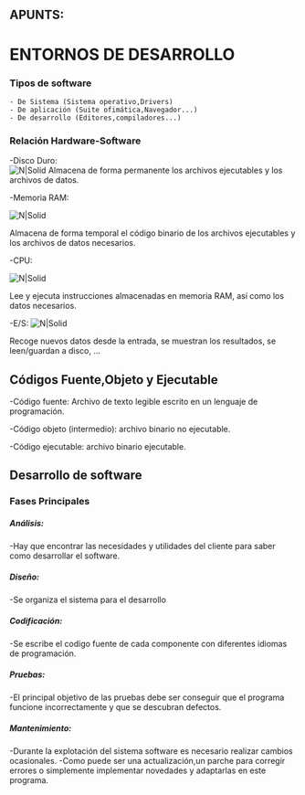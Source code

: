 ## APUNTS:
 
# ENTORNOS DE DESARROLLO
### Tipos de software 

    - De Sistema (Sistema operativo,Drivers)
    - De aplicación (Suite ofimática,Navegador...)
    - De desarrollo (Editores,compiladores...)
    
### Relación Hardware-Software

    
    
 -Disco Duro:   
![N|Solid](https://qloudea.com/media/catalog/product/cache/1/image/9df78eab33525d08d6e5fb8d27136e95/0/1/01_1720.jpg)
Almacena de forma permanente los archivos ejecutables y los archivos de datos.

-Memoria RAM:

![N|Solid](https://www.worten.es/i/6110ccaf4210e9f758324f9529eedffee7ea96b8.jpg)

Almacena de forma temporal el código binario de los archivos ejecutables y los archivos de datos necesarios.

-CPU:

![N|Solid](https://hardzone.es/app/uploads-hardzone.es/2020/06/CPU.jpg)

Lee y ejecuta instrucciones almacenadas en memoria RAM, así como los datos necesarios.

-E/S:
![N|Solid](https://www.info-computer.com/37222-large_default/monitor-vgadvi-lcd-22-teclado-y-raton.jpg)

Recoge nuevos datos desde la entrada, se muestran los resultados, se leen/guardan a disco, ...

## Códigos Fuente,Objeto y Ejecutable
-Código fuente: Archivo de texto legible escrito en un lenguaje de programación.

-Código objeto (intermedio): archivo binario no ejecutable.

-Código ejecutable: archivo binario ejecutable. 

##  Desarrollo de software

### Fases Principales

##### Análisis:
-Hay que encontrar las necesidades y utilidades del cliente para saber como desarrollar el software.
##### Diseño:
-Se organiza el sistema para el desarrollo 
##### Codificación:
-Se escribe el codigo fuente de cada componente con diferentes idiomas de programación.
##### Pruebas:
-El principal objetivo de las pruebas debe ser conseguir que el programa funcione incorrectamente y que se descubran defectos.
##### Mantenimiento:
-Durante la explotación del sistema software es necesario realizar cambios ocasionales.
-Como puede ser una actualización,un parche para corregir errores o simplemente implementar novedades y adaptarlas en este programa.

